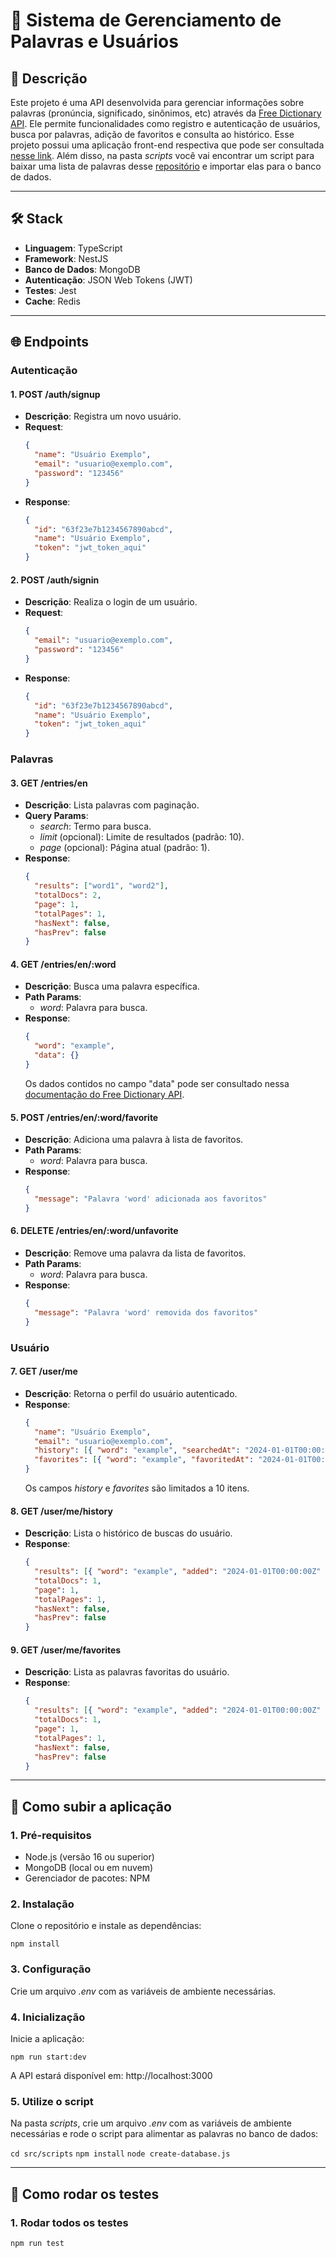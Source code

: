 # 📖 Sistema de Gerenciamento de Palavras e Usuários

## 📝 Descrição

Este projeto é uma API desenvolvida para gerenciar informações sobre palavras (pronúncia, significado, sinônimos, etc) através da [Free Dictionary API](https://dictionaryapi.dev/). Ele permite funcionalidades como registro e autenticação de usuários, busca por palavras, adição de favoritos e consulta ao histórico. Esse projeto possui uma aplicação front-end respectiva que pode ser consultada [nesse link](https://github.com/leticiaflbiazioli/english-words-app).
Além disso, na pasta _scripts_ você vai encontrar um script para baixar uma lista de palavras desse [repositório](https://github.com/dwyl/english-words/blob/master/words_dictionary.json) e importar elas para o banco de dados.

---

## 🛠️ Stack

- **Linguagem**: TypeScript
- **Framework**: NestJS
- **Banco de Dados**: MongoDB
- **Autenticação**: JSON Web Tokens (JWT)
- **Testes**: Jest
- **Cache**: Redis

---

## 🌐 Endpoints

### **Autenticação**

#### 1. **POST /auth/signup**

- **Descrição**: Registra um novo usuário.
- **Request**:
  ```json
  {
    "name": "Usuário Exemplo",
    "email": "usuario@exemplo.com",
    "password": "123456"
  }
  ```
- **Response**:
  ```json
  {
    "id": "63f23e7b1234567890abcd",
    "name": "Usuário Exemplo",
    "token": "jwt_token_aqui"
  }
  ```

#### 2. **POST /auth/signin**

- **Descrição**: Realiza o login de um usuário.
- **Request**:
  ```json
  {
    "email": "usuario@exemplo.com",
    "password": "123456"
  }
  ```
- **Response**:
  ```json
  {
    "id": "63f23e7b1234567890abcd",
    "name": "Usuário Exemplo",
    "token": "jwt_token_aqui"
  }
  ```

### **Palavras**

#### 3. **GET /entries/en**

- **Descrição**: Lista palavras com paginação.
- **Query Params**:
  - _search_: Termo para busca.
  - _limit_ (opcional): Limite de resultados (padrão: 10).
  - _page_ (opcional): Página atual (padrão: 1).
- **Response**:
  ```json
  {
    "results": ["word1", "word2"],
    "totalDocs": 2,
    "page": 1,
    "totalPages": 1,
    "hasNext": false,
    "hasPrev": false
  }
  ```

#### 4. **GET /entries/en/:word**

- **Descrição**: Busca uma palavra específica.
- **Path Params**:
  - _word_: Palavra para busca.
- **Response**:
  ```json
  {
    "word": "example",
    "data": {}
  }
  ```
  Os dados contidos no campo "data" pode ser consultado nessa [documentação do Free Dictionary API](https://dictionaryapi.dev/).

#### 5. **POST /entries/en/:word/favorite**

- **Descrição**: Adiciona uma palavra à lista de favoritos.
- **Path Params**:
  - _word_: Palavra para busca.
- **Response**:
  ```json
  {
    "message": "Palavra 'word' adicionada aos favoritos"
  }
  ```

#### 6. **DELETE /entries/en/:word/unfavorite**

- **Descrição**: Remove uma palavra da lista de favoritos.
- **Path Params**:
  - _word_: Palavra para busca.
- **Response**:
  ```json
  {
    "message": "Palavra 'word' removida dos favoritos"
  }
  ```

### **Usuário**

#### 7. **GET /user/me**

- **Descrição**: Retorna o perfil do usuário autenticado.
- **Response**:
  ```json
  {
    "name": "Usuário Exemplo",
    "email": "usuario@exemplo.com",
    "history": [{ "word": "example", "searchedAt": "2024-01-01T00:00:00Z" }],
    "favorites": [{ "word": "example", "favoritedAt": "2024-01-01T00:00:00Z" }]
  }
  ```
  Os campos _history_ e _favorites_ são limitados a 10 itens.

#### 8. **GET /user/me/history**

- **Descrição**: Lista o histórico de buscas do usuário.
- **Response**:
  ```json
  {
    "results": [{ "word": "example", "added": "2024-01-01T00:00:00Z" }],
    "totalDocs": 1,
    "page": 1,
    "totalPages": 1,
    "hasNext": false,
    "hasPrev": false
  }
  ```

#### 9. **GET /user/me/favorites**

- **Descrição**: Lista as palavras favoritas do usuário.
- **Response**:
  ```json
  {
    "results": [{ "word": "example", "added": "2024-01-01T00:00:00Z" }],
    "totalDocs": 1,
    "page": 1,
    "totalPages": 1,
    "hasNext": false,
    "hasPrev": false
  }
  ```

---

## 🚀 Como subir a aplicação

### **1. Pré-requisitos**

- Node.js (versão 16 ou superior)
- MongoDB (local ou em nuvem)
- Gerenciador de pacotes: NPM

### **2. Instalação**

Clone o repositório e instale as dependências:

`npm install`

### **3. Configuração**

Crie um arquivo _.env_ com as variáveis de ambiente necessárias.

### **4. Inicialização**

Inicie a aplicação:

`npm run start:dev`

A API estará disponível em: http://localhost:3000

### **5. Utilize o script**

Na pasta _scripts_, crie um arquivo _.env_ com as variáveis de ambiente necessárias e rode o script para alimentar as palavras no banco de dados:

`cd src/scripts`
`npm install`
`node create-database.js`

---

## 🧪 Como rodar os testes

### **1. Rodar todos os testes**

`npm run test`
